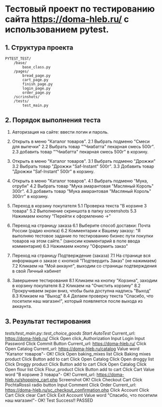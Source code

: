 # Тестовый проект по тестированию сайта https://doma-hleb.ru/ с использованием pytest.

## 1. Структура проекта

    PYTEST_TEST/
        /base/
            base_class.py
        /pages/
            bread_page.py
            cart_page.py
            finish_page.py
            login_page.py
            order_page.py
        /scrinshots/
        /tests/
            test_main.py

## 2. Порядок выполнения теста

1. Авторизация на сайте: ввести логин и пароль.

2. Открыть в меню "Каталог товаров".
   2.1 Выбрать подменю "Смеси для выпечки"
   2.2 Выбрать товар ""Чиабатта" пекарная смесь 500г".
   2.3 добавить товар ""Чиабатта" пекарная смесь 500г" в корзину.

3. Открыть в меню "Каталог товаров".
   3.1 Выбрать подменю "Дрожжи"
   3.2 Выбрать товар "Дрожжи "Saf-Instant" 500г".
   3.3 Добавить товар "Дрожжи "Saf-Instant" 500г" в корзину.

4. Открыть в меню "Каталог товаров".
   4.1 Выбрать подменю "Мука, отруби"
   4.2 Выбрать товар "Мука амарантовая "Масляный Король" 300г".
   4.3 добавить товар "Мука амарантовая "Масляный Король" 300гг" в корзину.

5. Переход в корзину покупателя
   5.1 Проверка текста "В корзине 3 товара"
   5.2 Выполнение скриншота в папку screenshots
   5.3 Нажимаем кнопку "Перейти к оформлению ->"

6. Переход на страницу заказа
   6.1 Выберите способ доставки: Почта России (радио кнопка)
   6.2 Комментарии к Вашему заказу: "Я выполняю тестовое задание по тестированию бизнес пути покупки товаров на этом сайте." (заносим комментарий в поле ввода комментария)
   6.3 Нажимаем кнопку "Оформить заказ"

7. Переход на страницу Подтверждение (заказа)
   7.1 На странице вся информация о заказе с кнопкой "Подтвердить Заказ" (не нажимаем)
   7.2 Кликаем на "Мой аккаунт", выходим со страницы подтверждения в свой Личный кабинет

8. Завершение тестирования
   8.1 Кликаем на кнопку "Корзина", заходим в корзину покупателя
   8.2 Кликаем на "Очистить корзину"
   8.2 Прокручиваем экран вниз, чтобы была доступна надпись "Выход"
   8.3 Кликаем на "Выход"
   8.4 Делаем проверку текста "Спасибо, что посетили наш магазин!", который появляется после выхода из аккаунта.

## 3. Результат тестирования

_tests/test_main.py::test_choice_goods Start AutoTest_
Current_url: https://doma-hleb.ru/
Click Open click_Authorization
Input Login
Input Password
Click Commit Button
Current_url: https://doma-hleb.ru/
Click Open Catalog
Current_url: https://doma-hleb.ru/catalog
Value word "Каталог товаров"- OK!
Click Open baking_mixes list
Click Baking mixes product
Click Button add to cart
Click Open Catalog
Click Open droggy list
Click Droggy product
Click Button add to cart
Click Open Catalog
Click Open flour list
Click Flour_product
Click Button add to cart
Click Cart
Value word "В корзине 3 товара"- OK!
Current_url: https://doma-hleb.ru/shopping_cart.php
Screenshot OK!
Click Checkout Cart
Click PochtaRossii radio button
Input Comment
Click Order
Current_url: https://doma-hleb.ru/sc_checkout_confirmation.php
Click Account
Click Cart
Click clear Cart
Click Exit Account
Value word "Спасибо, что посетили наш магазин!"- OK!
Test Success!!
PASSED
